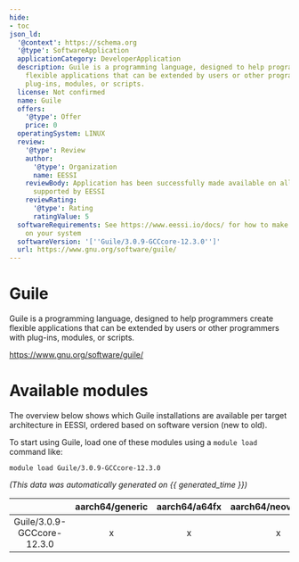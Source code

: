 ```yaml
---
hide:
- toc
json_ld:
  '@context': https://schema.org
  '@type': SoftwareApplication
  applicationCategory: DeveloperApplication
  description: Guile is a programming language, designed to help programmers create
    flexible applications that can be extended by users or other programmers with
    plug-ins, modules, or scripts.
  license: Not confirmed
  name: Guile
  offers:
    '@type': Offer
    price: 0
  operatingSystem: LINUX
  review:
    '@type': Review
    author:
      '@type': Organization
      name: EESSI
    reviewBody: Application has been successfully made available on all architectures
      supported by EESSI
    reviewRating:
      '@type': Rating
      ratingValue: 5
  softwareRequirements: See https://www.eessi.io/docs/ for how to make EESSI available
    on your system
  softwareVersion: '[''Guile/3.0.9-GCCcore-12.3.0'']'
  url: https://www.gnu.org/software/guile/
---
```


Guile
=====


Guile is a programming language, designed to help programmers create flexible applications that can be extended by users or other programmers with plug-ins, modules, or scripts.

https://www.gnu.org/software/guile/
# Available modules


The overview below shows which Guile installations are available per target architecture in EESSI, ordered based on software version (new to old).

To start using Guile, load one of these modules using a `module load` command like:

```shell
module load Guile/3.0.9-GCCcore-12.3.0
```

*(This data was automatically generated on {{ generated_time }})*

| |aarch64/generic|aarch64/a64fx|aarch64/neoverse_n1|aarch64/neoverse_v1|aarch64/nvidia/grace|x86_64/generic|x86_64/amd/zen2|x86_64/amd/zen3|x86_64/amd/zen4|x86_64/intel/cascadelake|x86_64/intel/haswell|x86_64/intel/icelake|x86_64/intel/sapphirerapids|x86_64/intel/skylake_avx512|
| :---: | :---: | :---: | :---: | :---: | :---: | :---: | :---: | :---: | :---: | :---: | :---: | :---: | :---: | :---: |
|Guile/3.0.9-GCCcore-12.3.0|x|x|x|x|x|x|x|x|x|x|x|x|x|x|
